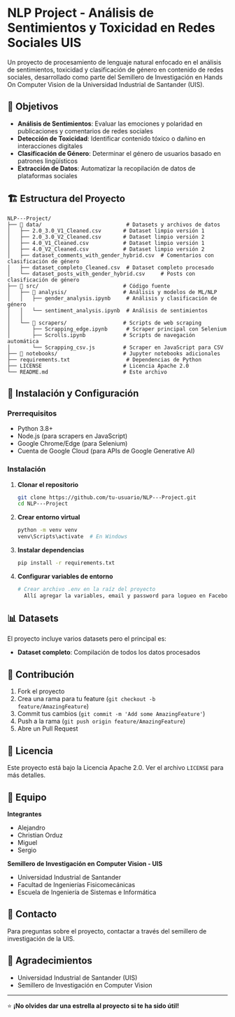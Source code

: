 # NLP Project - Análisis de Sentimientos y Toxicidad en Redes Sociales UIS

Un proyecto de procesamiento de lenguaje natural enfocado en el análisis de sentimientos, toxicidad y clasificación de género en contenido de redes sociales, desarrollado como parte del Semillero de Investigación en Hands On Computer Vision de la Universidad Industrial de Santander (UIS).

## 🎯 Objetivos

- **Análisis de Sentimientos**: Evaluar las emociones y polaridad en publicaciones y comentarios de redes sociales
- **Detección de Toxicidad**: Identificar contenido tóxico o dañino en interacciones digitales
- **Clasificación de Género**: Determinar el género de usuarios basado en patrones lingüísticos
- **Extracción de Datos**: Automatizar la recopilación de datos de plataformas sociales

## 🏗️ Estructura del Proyecto

```
NLP---Project/
├── 📁 data/                           # Datasets y archivos de datos
│   ├── 2.0_3.0_V1_Cleaned.csv       # Dataset limpio versión 1
│   ├── 2.0_3.0_V2_Cleaned.csv       # Dataset limpio versión 2 
│   ├── 4.0_V1_Cleaned.csv           # Dataset limpio versión 1 
│   ├── 4.0_V2_Cleaned.csv           # Dataset limpio versión 2
│   ├── dataset_comments_with_gender_hybrid.csv  # Comentarios con clasificación de género
│   ├── dataset_completo_Cleaned.csv  # Dataset completo procesado
│   └── dataset_posts_with_gender_hybrid.csv     # Posts con clasificación de género
├── 📁 src/                           # Código fuente
│   ├── 📁 analysis/                  # Análisis y modelos de ML/NLP
│   │   ├── gender_analysis.ipynb     # Análisis y clasificación de género
│   │   └── sentiment_analysis.ipynb  # Análisis de sentimientos
│   │   
│   └── 📁 scrapers/                  # Scripts de web scraping
│       ├── Scrapping_edge.ipynb      # Scraper principal con Selenium
│       ├── Scrolls.ipynb            # Scripts de navegación automática
│       └── Scrapping_csv.js         # Scraper en JavaScript para CSV
├── 📁 notebooks/                     # Jupyter notebooks adicionales
├── requirements.txt                  # Dependencias de Python
├── LICENSE                          # Licencia Apache 2.0
└── README.md                        # Este archivo
```

## 🚀 Instalación y Configuración

### Prerrequisitos

- Python 3.8+
- Node.js (para scrapers en JavaScript)
- Google Chrome/Edge (para Selenium)
- Cuenta de Google Cloud (para APIs de Google Generative AI)

### Instalación

1. **Clonar el repositorio**
   ```bash
   git clone https://github.com/tu-usuario/NLP---Project.git
   cd NLP---Project
   ```

2. **Crear entorno virtual**
   ```bash
   python -m venv venv
   venv\Scripts\activate  # En Windows
   ```

3. **Instalar dependencias**
   ```bash
   pip install -r requirements.txt
   ```

4. **Configurar variables de entorno**
   ```bash
   # Crear archivo .env en la raíz del proyecto
     Allí agregar la variables, email y password para logueo en Facebook
   ```
## 📊 Datasets

El proyecto incluye varios datasets pero el principal es:
- **Dataset completo**: Compilación de todos los datos procesados

## 🤝 Contribución

1. Fork el proyecto
2. Crea una rama para tu feature (`git checkout -b feature/AmazingFeature`)
3. Commit tus cambios (`git commit -m 'Add some AmazingFeature'`)
4. Push a la rama (`git push origin feature/AmazingFeature`)
5. Abre un Pull Request

## 📝 Licencia

Este proyecto está bajo la Licencia Apache 2.0. Ver el archivo `LICENSE` para más detalles.

## 👥 Equipo

**Integrantes**
- Alejandro
- Christian Orduz
- Miguel
- Sergio

**Semillero de Investigación en Computer Vision - UIS**
- Universidad Industrial de Santander
- Facultad de Ingenierías Fisicomecánicas
- Escuela de Ingeniería de Sistemas e Informática

## 📧 Contacto

Para preguntas sobre el proyecto, contactar a través del semillero de investigación de la UIS.

## 🙏 Agradecimientos

- Universidad Industrial de Santander (UIS)
- Semillero de Investigación en Computer Vision

---

⭐ **¡No olvides dar una estrella al proyecto si te ha sido útil!**
